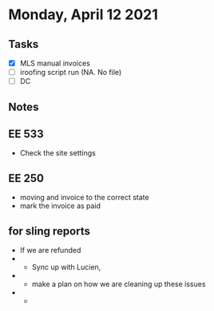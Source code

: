 # Monday, April 12 2021

## Tasks
- [x] MLS manual invoices
- [ ] iroofing script run (NA. No file)
- [ ] DC

## Notes
## EE 533
* Check the site settings
## EE 250
* moving and invoice to the correct state
* mark the invoice as paid
## for sling reports
* If we are refunded
* * Sync up with Lucien,
* * make a plan on how we are cleaning up these issues
* *